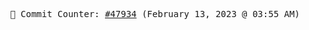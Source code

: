 <p align="center">
    <samp>
        📮 Commit Counter: <a href="https://github.com/Javascript-void0/Javascript-void0/commits/main">#47934</a> (February 13, 2023 @ 03:55 AM)
    </samp>
</p>